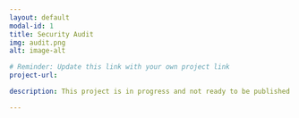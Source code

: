 ```yaml
---
layout: default
modal-id: 1
title: Security Audit
img: audit.png
alt: image-alt

# Reminder: Update this link with your own project link
project-url: 

description: This project is in progress and not ready to be published just yet. Please contact me if you'd like a sneak peek. Otherwise, stay tuned!

---
```

